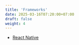 ```yaml
---
title: 'Frameworks'
date: 2025-03-16T07:20:00+07:00
draft: false
weight: 4
---
```


- [React Native](./react-native/)
